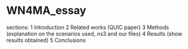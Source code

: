 # WN4MA_essay

sections:
1 Introduction
2 Related works (QUIC paper)
3 Methods (explanation on the scenarios used, ns3 and our files)
4 Results (show results obtained)
5 Conclusions